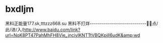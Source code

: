 # bxdljm
黑料正能量177.sk,tttzzz668.su 黑料不打烊----------------------------📒📒点/此/进/入/http://www.baidu.com/link?url=NoK8PT47PahMhFH8Vie_jnciyIKNTTtVBQKpill6udK&amp;wd
